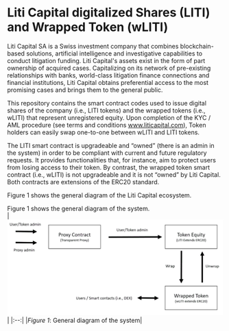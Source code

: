 # Liti Capital digitalized Shares (LITI) and Wrapped Token (wLITI)

Liti Capital SA is a Swiss investment company that combines blockchain-based solutions, artificial intelligence and investigative capabilities to conduct litigation funding. Liti Capital's assets exist in the form of part ownership of acquired cases. Capitalizing on its network of pre-existing relationships with banks, world-class litigation finance connections and financial institutions, Liti Capital obtains preferential access to the most promising cases and brings them to the general public. 

This repository contains the smart contract codes used to issue digital shares of the company (i.e., LITI tokens) and the wrapped tokens (i.e., wLITI) that represent unregistered equity. Upon completion of the KYC / AML procedure (see terms and conditions www.liticapital.com), Token holders can easily swap one-to-one between wLITI and LITI tokens. 

The LITI smart contract is upgradeable and “owned” (there is an admin in the system) in order to be compliant with current and future regulatory requests. It provides functionalities that, for instance, aim to protect users from losing access to their token. By contrast, the wrapped token smart contract (i.e., wLITI) is not upgradeable and it is not “owned” by Liti Capital. Both contracts are extensions of the ERC20 standard.

Figure 1 shows the general diagram of the Liti Capital ecosystem.

Figure 1 shows the general diagram of the system.	
|![Figure 1](./images/general-diagram.png)|
|:--:|
|*Figure 1*: General diagram of the system|


